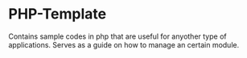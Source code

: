 # PHP-Template

Contains sample codes in php that are useful for anyother type of applications.
Serves as a guide on how to manage an certain module.

